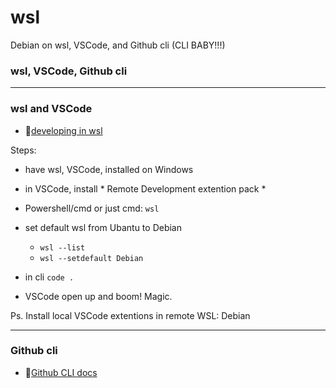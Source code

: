 # wsl
Debian on wsl, VSCode, and Github cli (CLI BABY!!!)

### wsl, VSCode, Github cli

---
### wsl and VSCode
* 🔗[developing in wsl ](https://code.visualstudio.com/docs/remote/wsl)

Steps:
- have wsl, VSCode, installed on Windows
- in VSCode, install * Remote Development extention pack *
- Powershell/cmd or just cmd: `wsl`

- set default wsl from Ubantu to Debian
  - `wsl --list`
  - `wsl --setdefault Debian`
	

- in cli `code .`
- VSCode open up and boom! Magic.
  
Ps. Install local VSCode extentions in remote WSL: Debian

---

### Github cli
* 🔗[Github CLI docs](https://cli.github.com/manual/gh_repo_create)
  

